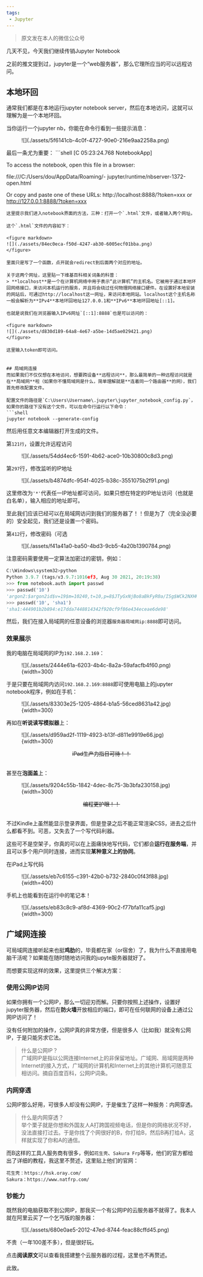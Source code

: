 ```yaml
---
tags:
 - Jupyter
---
```


> 原文发在本人的微信公众号

几天不见，今天我们继续传销Jupyter Notebook

之前的推文提到过，jupyter是一个“web服务器”，那么它理所应当的可以远程访问。

## 本地环回
通常我们都是在本地运行jupyter notebook server，然后在本地访问，这就可以理解为是一个本地环回。

当你运行一个jupyter nb，你能在命令行看到一些提示消息：

<figure markdown>
![](./assets/5f6141cb-4c0f-4727-90e0-216e9aa2258a.png)
</figure>
最后一条尤为重要：
```shell
[C 05:23:24.768 NotebookApp]

To access the notebook, 
open this file in a browser:

file:///C:/Users/dou/AppData/Roaming/-
jupyter/runtime/nbserver-1372-open.html

Or copy and paste one of these URLs:
http://localhost:8888/?token=xxx
or http://127.0.0.1:8888/?token=xxx
```
这里提示我们进入notebook界面的方法，三种：打开一个`.html`文件，或者输入两个网址。

这个`.html`文件的内容如下：

<figure markdown>
![](./assets/84ec0eca-f50d-4247-ab30-6005ecf01bba.png)
</figure>

里面只是写了一个函数，点开就会redirect到后面两个对应的地址。

关于这两个网址，这里贴一下维基百科相关词条的科普：
> **localhost**是一个在计算机网络中用于表示“此计算机”的主机名。它被用于通过本地环回网络接口，来访问本机运行的服务，并且将会绕过任何物理网络接口硬件。在设置好本地安装的网站后，可通过http://localhost这一网址，来访问本地网站。localhost这个主机名称一般会解析为**IPv4**本地环回地址127.0.0.1和**IPv6**本地环回地址[::1]。

也就是说我们在浏览器输入IPv6网址`[::1]:8888`也是可以访问的：

<figure markdown>
![](./assets/d830d189-64a8-4e67-a5be-14d5ae029421.png)
</figure>

这里输入token即可访问。


## 局域网连接
而如果我们不仅仅想在本地访问，想要跨设备**远程访问**，那么最简单的一种远程访问就是在**局域网**啦（如果你不懂局域网是什么，简单理解就是**连着同一个路由器**的网），我们首先修改配置文件。

配置文件的路径是`C:\Users\Username\.jupyter\jupyter_notebook_config.py`，如果你的路径下没有这个文件，可以在命令行运行以下命令：
```shell
jupyter notebook --generate-config
```
然后用任意文本编辑器打开生成的文件。

第`121行`，设置允许远程访问

<figure markdown>
![](./assets/54dd4ec6-1591-4b62-ace0-10b30800c8d3.png)
</figure>

第`297`行，修改监听的IP地址

<figure markdown>
![](./assets/b4874dfc-954f-4025-b38c-3551075b2f91.png)
</figure>

这里修改为`'*'`代表任一IP地址都可访问，如果只想在特定的IP地址访问（也就是白名单），输入相应的地址即可。

至此我们应该已经可以在局域网访问到我们的服务器了！！但是为了（完全没必要的）安全起见，我们还是设置一个密码。

第`412`行，修改密码（可选

<figure markdown>
![](./assets/f41a41a0-ba50-4bd3-9cb5-4a20b1390784.png)
</figure>

注意密码需要使用一定算法加密过的密钥，例如：
```python
C:\Windows\system32>python
Python 3.9.7 (tags/v3.9.7:1016ef3, Aug 30 2021, 20:19:38) 
>>> from notebook.auth import passwd
>>> passwd('10')
'argon2:$argon2id$v=19$m=10240,t=10,p=8$JTyGxNjBo8aBkFyR0a/ISg$WCk2NXHKe3IdP41z1bqOw5BW86mSL07C30Tj0AWjdvU'
>>> passwd('10', 'sha1')
'sha1:444901b2b894:e17dda7448814342f920cf9f86e434eceae6de98'
```

然后，我们在接入局域网的任意设备的浏览器`服务器局域网ip:8888`即可访问。

### 效果展示
我的电脑在局域网的IP为`192.168.2.169`：

<figure markdown>
![](./assets/2444e61a-6203-4b4c-8a2a-59afacfb4f60.png){width=300}
</figure>

于是只要在局域网内访问`192.168.2.169:8888`即可使用电脑上的jupyter notebook程序，例如在手机：

<figure markdown>
![](./assets/83303e25-1205-4864-b1a5-56ced8631a42.jpg){width=300}
</figure>

再如在**听说读写模拟器**上：

<figure markdown>
![](./assets/d959ad2f-1119-4923-b13f-d811e9919e66.jpg){width=300}
</figure>
<center><s>iPad生产力指日可待！！</s></center>
<br>

甚至在**泡面盖**上：

<figure markdown>
![](./assets/9204c55b-1842-4dec-8c75-3b3bfa230158.jpg){width=300}
</figure>
<center><s>编程更护眼！！</s></center>
<br>

不过Kindle上虽然能显示登录界面，但是登录之后不能正常渲染CSS，进去之后什么都看不到。可恶，又失去了一个写代码利器。

这些可不是空架子，你真的可以在上面痛快地写代码，它们都会**运行在服务端**，并且可以多个用户同时连接，进而实现**某种意义上的协同**。

在iPad上写代码

<figure markdown>
![](./assets/eb7c6155-c391-42b0-b732-2840c0f43f88.jpg){width=400}
</figure>

手机上也能看到在运行中的笔记本！

<figure markdown>
![](./assets/eb83c8c9-af8d-4369-90c2-f77bfa11caf5.jpg){width=300}
</figure>

## 广域网连接
可局域网连接听起来也挺**鸡肋**的，毕竟都在家（or宿舍）了，我为什么不直接用电脑干活呢？如果能在随时随地访问我的jupyte服务器就好了。

而想要实现这样的效果，这里提供三个解决方案：

### 使用公网IP访问
如果你拥有一个公网IP，那么一切迎刃而解。只要你按照上述操作，设置好jupyter服务器，然后在**防火墙**开放相应的端口，即可在任何联网的设备上通过公网IP访问了！

没有任何附加的操作，公网IP真的非常方便，但是很多人（比如我）就没有公网IP，于是只能另求它法。
> 什么是公网IP？<br>广域网IP是指以公网连接Internet上的非保留地址。广域网、局域网是两种Internet的接入方式，广域网的计算机和Internet上的其他计算机可随意互相访问。摘自百度百科，公网IP词条。

### 内网穿透
公网IP那么好用，可很多人却没有公网IP，于是催生了这样一种服务：内网穿透。
> 什么是内网穿透？<br>举个栗子就是你想和外国友人A打跨国视频电话，但是你的网络状况不好，没法直接打过去。于是你找了个网很好的B，你打给B，然后B再打给A，这样就实现了你和A的通信。

而B这样的工具人服务商有很多，例如`花生壳`、`Sakura Frp`等等，他们的官方都给出了详细的教程，我这里不赘述，这里贴上他们的官网：
```
花生壳：https://hsk.oray.com/
Sakura：https://www.natfrp.com/
```
### 钞能力
既然我的电脑获取不到公网IP，那我买一个有公网IP的云服务器不就得了。我本人就在阿里云买了一个乞丐版的服务器：

<figure markdown>
![](./assets/680e0ae5-2012-47ed-8744-feac88cffd45.png)
</figure>
不贵（一年100差不多），但是很好玩。

点击**阅读原文**可以查看我搭建整个云服务器的过程，这里也不再赘述。


此致。
